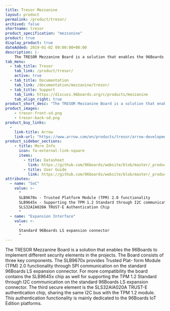 ```yaml
---
title: Tresor Mezzanine
layout: product
permalink: /product/tresor/
archived: false
shortname: tresor
product_specification: "mezzanine"
product: true
display_product: true
dateAdded: 2019-01-02 09:00:00+00:00
description: |-
    The TRESOR Mezzanine Board is a solution that enables the 96Boards to implement different security elements in the projects. The Board consists of three key components. The SLB9670x provides Trusted Plat- form Module (TPM) 2.0 functionality through SPI communication on the standard 96Boards LS expansion connector. For more compatibility the board contains the SLB9645x chip as well for supporting the TPM 1.2 Standard through I2C communication on the standard 96Boards LS expansion connector. The third secure element is the SLS32AIA020A TRUST-E authentication chip, sharing the same I2C bus with the TPM 1.2 module. This authentication functionality is mainly dedicated to the 96Boards IoT Edition platforms.
tab_menu:
  - tab_title: Tresor
    tab_link: /product/tresor/
    active: true
  - tab_title: Documentation
    tab_link: /documentation/mezzanine/tresor/
  - tab_title: Support
    tab_link: https://discuss.96boards.org/c/products/mezzanine
    tab_align_right: true
product_short_desc: "The TRESOR Mezzanine Board is a solution that enables the 96Boards to implement different security elements in the projects."
product_images:
    - tresor-front-sd.png
    - tresor-back-sd.png
product_buy_links:
  -
    link-title: Arrow
    link-url: "https://www.arrow.com/en/products/tresor/arrow-development-tools"
product_sidebar_sections:
    - title: More Info
      icon: fa-external-link-square
      items:
        - title: Datasheet
          link: https://github.com/96boards/website/blob/master/_product/mezzanine/tresor/files/tresor-datasheet.pdf/
        - title: User Guide
          link: https://github.com/96boards/website/blob/master/_product/mezzanine/tresor/files/tresor-user-guide.pdf/
attributes:
  - name: "SoC"
    value: >-
      "
      SLB9670x - Trusted Platform Module (TPM) 2.0 functionality
      SLB9645x - Supporting the TPM 1.2 Standard through I2C communication
      SLS32AIA020A TRUST-E Authentication Chip
      "
  - name: "Expansion Interface"
    value: >-
      "
      Standard 96Boards LS expansion connector
      "
---
```


The TRESOR Mezzanine Board is a solution that enables the 96Boards to implement different security elements in the projects. The Board consists of three key components. The SLB9670x provides Trusted Plat- form Module (TPM) 2.0 functionality through SPI communication on the standard 96Boards LS expansion connector. For more compatibility the board contains the SLB9645x chip as well for supporting the TPM 1.2 Standard through I2C communication on the standard 96Boards LS expansion connector. The third secure element is the SLS32AIA020A TRUST-E authentication chip, sharing the same I2C bus with the TPM 1.2 module. This authentication functionality is mainly dedicated to the 96Boards IoT Edition platforms.

